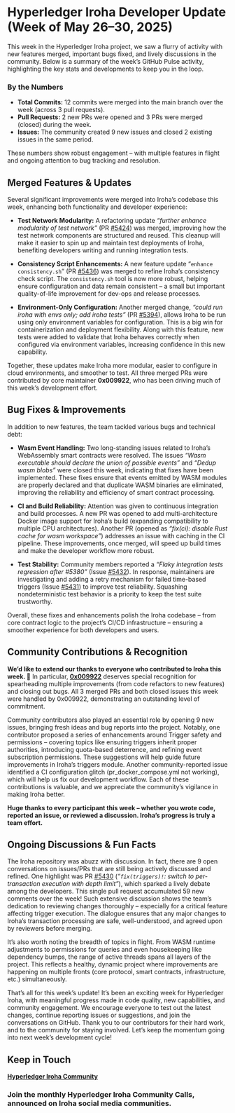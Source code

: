 # Hyperledger Iroha Developer Update (Week of May 26–30, 2025)

This week in the Hyperledger Iroha project, we saw a flurry of activity with new features merged, important bugs fixed, and lively discussions in the community. Below is a summary of the week’s GitHub Pulse activity, highlighting the key stats and developments to keep you in the loop.

### By the Numbers

- **Total Commits:** 12 commits were merged into the main branch over the week (across 3 pull requests).
- **Pull Requests:** 2 new PRs were opened and 3 PRs were merged (closed) during the week.
- **Issues:** The community created 9 new issues and closed 2 existing issues in the same period.

These numbers show robust engagement – with multiple features in flight and ongoing attention to bug tracking and resolution.

## Merged Features & Updates

Several significant improvements were merged into Iroha’s codebase this week, enhancing both functionality and developer experience:

- **Test Network Modularity:** A refactoring update *“further enhance modularity of test network”* (PR [#5424](https://github.com/hyperledger-iroha/iroha/pull/5424)) was merged, improving how the test network components are structured and reused. This cleanup will make it easier to spin up and maintain test deployments of Iroha, benefiting developers writing and running integration tests.

- **Consistency Script Enhancements:** A new feature update “`enhance consistency.sh`” (PR [#5436](https://github.com/hyperledger-iroha/iroha/pull/5436)) was merged to refine Iroha’s consistency check script. The `consistency.sh` tool is now more robust, helping ensure configuration and data remain consistent – a small but important quality-of-life improvement for dev-ops and release processes.

- **Environment-Only Configuration:** Another merged change, *“could run iroha with envs only; add iroha tests”* (PR [#5394](https://github.com/hyperledger-iroha/iroha/pull/5394)), allows Iroha to be run using only environment variables for configuration. This is a big win for containerization and deployment flexibility. Along with this feature, new tests were added to validate that Iroha behaves correctly when configured via environment variables, increasing confidence in this new capability.

Together, these updates make Iroha more modular, easier to configure in cloud environments, and smoother to test. All three merged PRs were contributed by core maintainer **0x009922**, who has been driving much of this week’s development effort.


## Bug Fixes & Improvements

In addition to new features, the team tackled various bugs and technical debt:

- **Wasm Event Handling:** Two long-standing issues related to Iroha’s WebAssembly smart contracts were resolved. The issues *“Wasm executable should declare the union of possible events”* and *“Dedup wasm blobs”* were closed this week, indicating that fixes have been implemented. These fixes ensure that events emitted by WASM modules are properly declared and that duplicate WASM binaries are eliminated, improving the reliability and efficiency of smart contract processing.

- **CI and Build Reliability:** Attention was given to continuous integration and build processes. A new PR was opened to add multi-architecture Docker image support for Iroha’s build (expanding compatibility to multiple CPU architectures). Another PR (opened as *“fix(ci): disable Rust cache for wasm workspace”*) addresses an issue with caching in the CI pipeline. These improvements, once merged, will speed up build times and make the developer workflow more robust.

- **Test Stability:** Community members reported a *“Flaky integration tests regression after #5380”* (Issue [#5432](https://github.com/hyperledger-iroha/iroha/issues/5432)). In response, maintainers are investigating and adding a retry mechanism for failed time-based triggers (Issue [#5431](https://github.com/hyperledger-iroha/iroha/issues/5431)) to improve test reliability. Squashing nondeterministic test behavior is a priority to keep the test suite trustworthy.

Overall, these fixes and enhancements polish the Iroha codebase – from core contract logic to the project’s CI/CD infrastructure – ensuring a smoother experience for both developers and users.

## Community Contributions & Recognition

**We’d like to extend our thanks to everyone who contributed to Iroha this week. 🎉**
In particular, **[0x009922](https://github.com/0x009922)** deserves special recognition for spearheading multiple improvements (from code refactors to new features) and closing out bugs. All 3 merged PRs and both closed issues this week were handled by 0x009922, demonstrating an outstanding level of commitment.

Community contributors also played an essential role by opening 9 new issues, bringing fresh ideas and bug reports into the project. Notably, one contributor proposed a series of enhancements around Trigger safety and permissions – covering topics like ensuring triggers inherit proper authorities, introducing quota-based deterrence, and refining event subscription permissions. These suggestions will help guide future improvements in Iroha’s triggers module. Another community-reported issue identified a CI configuration glitch (pr_docker_compose.yml not working), which will help us fix our development workflow. Each of these contributions is valuable, and we appreciate the community’s vigilance in making Iroha better.

**Huge thanks to every participant this week – whether you wrote code, reported an issue, or reviewed a discussion. Iroha’s progress is truly a team effort.**

## Ongoing Discussions & Fun Facts

The Iroha repository was abuzz with discussion. In fact, there are 9 open conversations on issues/PRs that are still being actively discussed and refined. One highlight was PR [#5430](https://github.com/hyperledger-iroha/iroha/pull/5430) (*“`fix(triggers)!`: switch to per-transaction execution with depth limit”*), which sparked a lively debate among the developers. This single pull request accumulated 59 new comments over the week! Such extensive discussion shows the team’s dedication to reviewing changes thoroughly – especially for a critical feature affecting trigger execution. The dialogue ensures that any major changes to Iroha’s transaction processing are safe, well-understood, and agreed upon by reviewers before merging.

It’s also worth noting the breadth of topics in flight. From WASM runtime adjustments to permissions for queries and even housekeeping like dependency bumps, the range of active threads spans all layers of the project. This reflects a healthy, dynamic project where improvements are happening on multiple fronts (core protocol, smart contracts, infrastructure, etc.) simultaneously.

That’s all for this week’s update! It’s been an exciting week for Hyperledger Iroha, with meaningful progress made in code quality, new capabilities, and community engagement. We encourage everyone to test out the latest changes, continue reporting issues or suggestions, and join the conversations on GitHub. Thank you to our contributors for their hard work, and to the community for staying involved. Let’s keep the momentum going into next week’s development cycle!

## Keep in Touch

**[Hyperledger Iroha Community](https://t.me/hyperledgeriroha)**

### Join the monthly Hyperledger Iroha Community Calls, announced on Iroha social media communities.

